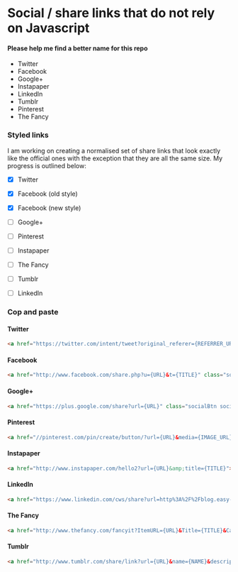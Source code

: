 # Social / share links that do not rely on Javascript

#### Please help me find a better name for this repo

* Twitter
* Facebook
* Google+
* Instapaper
* LinkedIn
* Tumblr
* Pinterest
* The Fancy

### Styled links
I am working on creating a normalised set of share links that look exactly like the official ones with the exception that they are all the same size. My progress is outlined below:

- [x] Twitter
- [x] Facebook (old style)
- [x] Facebook (new style)
- [ ] Google+
- [ ] Pinterest
- [ ] Instapaper
- [ ] The Fancy
- [ ] Tumblr
- [ ] LinkedIn


### Cop and paste

#### Twitter
```html
<a href="https://twitter.com/intent/tweet?original_referer={REFERRER_URL}&source=tweetbutton&text={TWEET_TEXT}&url={URL}&via={Username}" title="Tweet" class="socialBtn socialBtn--twitter">Tweet</a>
```

#### Facebook
```html
<a href="http://www.facebook.com/share.php?u={URL}&t={TITLE}" class="socialBtn socialBtn--facebook">Share on Facebook</a>
```


#### Google+
```html
<a href="https://plus.google.com/share?url={URL}" class="socialBtn socialBtn--googlePlus">Google+</a>
```


#### Pinterest
```html
<a href="//pinterest.com/pin/create/button/?url={URL}&media={IMAGE_URL}&description={DESCRIPTION}">Pin it</a>
```


#### Instapaper
```html
<a href="http://www.instapaper.com/hello2?url={URL}&amp;title={TITLE}">Read Later</a>
```


#### LinkedIn
```html
<a href="https://www.linkedin.com/cws/share?url=http%3A%2F%2Fblog.easy-designs.net%2Farchives%2F2011%2F12%2F16%2Fjavascript-less-google-finally%2F&original_referer={REFERRER}">LinkedIn</a>
```


#### The Fancy
```html
<a href="http://www.thefancy.com/fancyit?ItemURL={URL}&Title={TITLE}&Category={CATEGORY}&ImageURL={IMAGE_URL}">Fancy</a>
```


#### Tumblr
```html
<a href="http://www.tumblr.com/share/link?url={URL}&name={NAME}&description={DESCRIPTION}" title="Share on Tumblr">Share on Tumblr</a>
```
